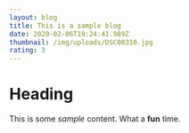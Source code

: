 ```yaml
---
layout: blog
title: This is a sample blog
date: 2020-02-06T19:24:41.989Z
thumbnail: /img/uploads/DSC00310.jpg
rating: 3
---
```

# Heading
This is some _sample_ content. What a **fun** time.
